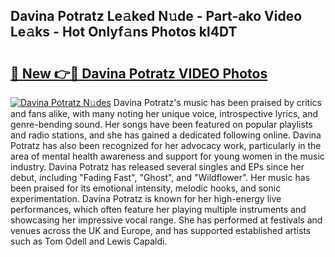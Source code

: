 ## Davina Potratz Le𝚊ked N𝚞de - Part-ako Video Le𝚊ks - Hot Onlyf𝚊ns Photos kl4DT

# <h2><a href="http://ab15055.deff.icu/?id=Davina+Potratz">🔗 New 👉🔴 Davina Potratz VIDEO Photos</a></h2>

[![Davina Potratz N𝚞des](https://i.imgur.com/rIISA9y.gif)](http://ab15055.deff.icu/?id=Davina+Potratz)
Davina Potratz's music has been praised by critics and fans alike, with many noting her unique voice, introspective lyrics, and genre-bending sound. Her songs have been featured on popular playlists and radio stations, and she has gained a dedicated following online. Davina Potratz has also been recognized for her advocacy work, particularly in the area of mental health awareness and support for young women in the music industry. Davina Potratz has released several singles and EPs since her debut, including "Fading Fast", "Ghost", and "Wildflower". Her music has been praised for its emotional intensity, melodic hooks, and sonic experimentation. Davina Potratz is known for her high-energy live performances, which often feature her playing multiple instruments and showcasing her impressive vocal range. She has performed at festivals and venues across the UK and Europe, and has supported established artists such as Tom Odell and Lewis Capaldi.
